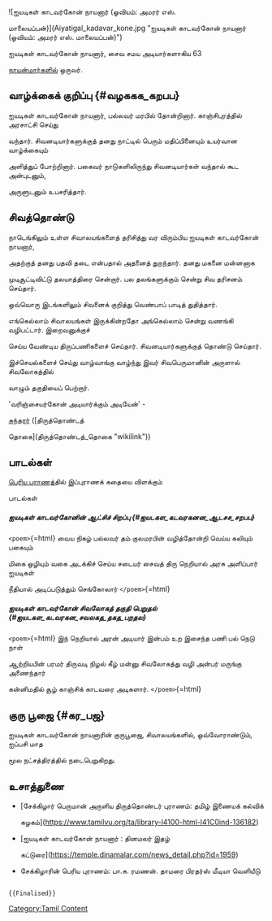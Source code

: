 ![ஐயடிகள் காடவர்கோன் நாயனார் (ஓவியம்: அமரர் எஸ்.
மாலையப்பன்)](Aiyatigal_kadavar_kone.jpg "ஐயடிகள் காடவர்கோன் நாயனார் (ஓவியம்: அமரர் எஸ். மாலையப்பன்)")
ஐயடிகள் காடவர்கோன் நாயனார், சைவ சமய அடியார்களாகிய 63
[நாயன்மார்களில்](நாயன்மார்கள் "wikilink") ஒருவர்.

## வாழ்க்கைக் குறிப்பு {#வழககக_கறபப}

ஐயடிகள் காடவர்கோன் நாயனார், பல்லவர் மரபில் தோன்றினார். காஞ்சிபுரத்தில் அரசாட்சி செய்து
வந்தார். சிவனடியார்களுக்குத் தனது நாட்டில் பெரும் மதிப்பினையும் உயர்வான வாழ்க்கையும்
அளித்துப் போற்றினார். பகைவர் நாடுகளிலிருந்து சிவனடியார்கள் வந்தால் கூட அன்புடனும்,
அருளுடனும் உபசரித்தார்.

## சிவத்தொண்டு

நாடெங்கிலும் உள்ள சிவாலயங்களைத் தரிசித்து வர விரும்பிய ஐயடிகள் காடவர்கோன் நாயனார்,
அதற்குத் தனது பதவி தடை என்பதால் அதனைத் துறந்தார். தனது மகனை மன்னனாக
முடிசூட்டிவிட்டு தலயாத்திரை சென்றார். பல தலங்களுக்கும் சென்று சிவ தரிசனம் செய்தார்.
ஒவ்வொரு இடங்களிலும் சிவனைக் குறித்து வெண்பாப் பாடித் துதித்தார்.

எங்கெல்லாம் சிவாலயங்கள் இருக்கின்றதோ அங்கெல்லாம் சென்று வணங்கி வழிபட்டார். இறைவனுக்குச்
செய்ய வேண்டிய திருப்பணிகளைச் செய்தார். சிவனடியார்களுக்குத் தொண்டு செய்தார்.
இச்செயல்களைச் செய்து வாழ்வாங்கு வாழ்ந்து இவர் சிவபெருமானின் அருளால் சிவலோகத்தில்
வாழும் தகுதியைப் பெற்றார்.

'வரிஞ்சையர்கோன் அடியார்க்கும் அடியேன்' -
[சுந்தரர](சுந்தரமூர்த்தி_நாயனார் "wikilink")் ([திருத்தொண்டத்
தொகை](திருத்தொண்டத்_தொகை "wikilink"))

## பாடல்கள்

[பெரிய புராணத](பெரிய_புராணம் "wikilink")்தில் இப்புராணக் கதையை விளக்கும்
பாடல்கள்

##### ஐயடிகள் காடவர்கோனின் ஆட்சிச் சிறப்பு {#ஐயடகள_கடவரகனன_ஆடசச_சறபப}

`<poem>`{=html} வைய நிகழ் பல்லவர் தம் குலமரபின் வழித்தோன்றி வெய்ய கலியும் பகையும்
மிகை ஒழியும் வகை அடக்கிச் செய்ய சடையர் சைவத் திரு நெறியால் அரசு அளிப்பார் ஐயடிகள்
நீதியால் அடிப்படுத்தும் செங்கோலார் `</poem>`{=html}

##### ஐயடிகள் காடவர்கோன் சிவலோகத் தகுதி பெறுதல் {#ஐயடகள_கடவரகன_சவலகத_தகத_பறதல}

`<poem>`{=html} இந் நெறியால் அரன் அடியார் இன்பம் உற இசைந்த பணி பல் நெடு நாள்
ஆற்றியபின் பரமர் திருவடி நிழல் கீழ் மன்னு சிவலோகத்து வழி அன்பர் மருங்கு அணைந்தார்
கன்னிமதில் சூழ் காஞ்சிக் காடவரை அடிகளார். `</poem>`{=html}

## குரு பூஜை {#கர_பஜ}

ஐயடிகள் காடவர்கோன் நாயனாரின் குருபூஜை, சிவாலயங்களில், ஒவ்வோராண்டும், ஐப்பசி மாத
மூல நட்சத்திரத்தில் நடைபெறுகிறது.

## உசாத்துணை

-   [சேக்கிழார் பெருமான் அருளிய திருத்தொண்டர் புராணம்: தமிழ் இணையக் கல்விக்
    கழகம்](https://www.tamilvu.org/ta/library-l4100-html-l41C0ind-136182)
-   [ஐயடிகள் காடவர்கோன் நாயனார் : தினமலர் இதழ்
    கட்டுரை](https://temple.dinamalar.com/news_detail.php?id=1959)
-   சேக்கிழாரின் பெரிய புராணம்: பா.சு. ரமணன். தாமரை பிரதர்ஸ் மீடியா வெளியீடு

```{=mediawiki}
{{Finalised}}
```
[Category:Tamil Content](Category:Tamil_Content "wikilink")
